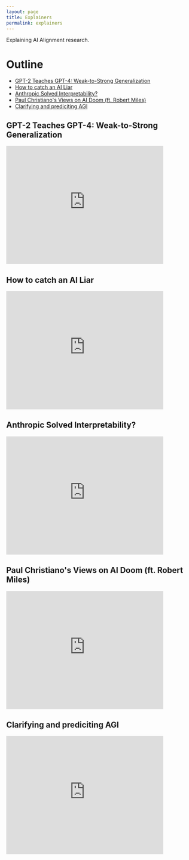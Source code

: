 ```yaml
---
layout: page
title: Explainers
permalink: explainers
---
```


Explaining AI Alignment research.

# Outline

* [GPT-2 Teaches GPT-4: Weak-to-Strong Generalization](#gpt-2-teaches-gpt-4-weak-to-strong-generalization)
* [How to catch an AI Liar](#how-to-catch-an-ai-liar)
* [Anthropic Solved Interpretability?](#anthropic-solved-interpretability)
* [Paul Christiano's Views on AI Doom (ft. Robert Miles)](#paul-christianos-views-on-ai-doom-ft-robert-miles)
* [Clarifying and prediciting AGI](#clarifying-and-prediciting-agi)

## GPT-2 Teaches GPT-4: Weak-to-Strong Generalization

<div class="embed-container">
  <iframe
      src="https://www.youtube.com/embed/OR-vcVNXdKk"
      width="420"
      height="315"
      frameborder="0"
      allowfullscreen="">
  </iframe>
</div>

## How to catch an AI Liar

<div class="embed-container">
  <iframe
      src="https://www.youtube.com/embed/KR2_ulkzrd0"
      width="420"
      height="315"
      frameborder="0"
      allowfullscreen="">
  </iframe>
</div>

## Anthropic Solved Interpretability?

<div class="embed-container">
  <iframe
      src="https://www.youtube.com/embed/HAxd8DoZaW4"
      width="420"
      height="315"
      frameborder="0"
      allowfullscreen="">
  </iframe>
</div>


## Paul Christiano's Views on AI Doom (ft. Robert Miles)

<div class="embed-container">
  <iframe
      src="https://www.youtube.com/embed/K8SUBNPAJnE"
      width="420"
      height="315"
      frameborder="0"
      allowfullscreen="">
  </iframe>
</div>


## Clarifying and prediciting AGI

<div class="embed-container">
  <iframe
      src="https://www.youtube.com/embed/JXYcLQItZsk"
      width="420"
      height="315"
      frameborder="0"
      allowfullscreen="">
  </iframe>
</div>